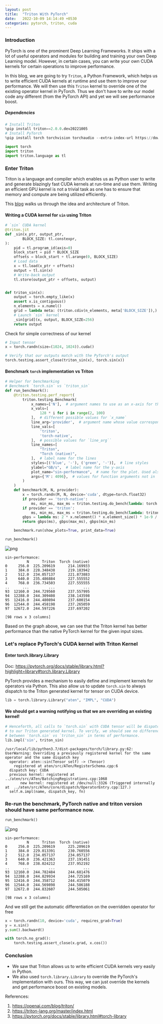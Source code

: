 ```yaml
---
layout: post
title:  "Triton With PyTorch"
date:   2022-10-09 14:14:49 +0530
categories: pytorch, triton, cuda
---
```


### Introduction

PyTorch is one of the prominent Deep Learning Frameworks. It ships with a lot of useful operators and modules for building and training your own Deep Learning model. However, in certain cases, you can write your own CUDA kernels for certain operations to improve performance. 

In this blog, we are going to try `Triton`, a Python Framework, which helps us to write efficient CUDA kernels at runtime and use them to improve our performance. We will then use this `Triton` kernel to override one of the existing operator kernel in PyTorch. Thus we don't have to write our model code any different (from the PyTorch API) and yet we will see performance boost.

##### Dependencies

```python
# Install Triton
%pip install triton==2.0.0.dev20221005
# Install PyTorch
%pip install torch torchvision torchaudio --extra-index-url https://download.pytorch.org/whl/cu116
```

```python
import torch
import triton
import triton.language as tl
```

### Enter Triton

Triton is a language and compiler which enables us as Python user to write and generate blazingly fast CUDA kernels at run-time and use them. Writing an efficient GPU kernel is not a trivial task as one has to ensure that memory and compute are being utilized efficiently.

This [blog](https://openai.com/blog/triton/) walks us through the idea and architecture of Triton.

#### Writing a CUDA kernel for `sin` using Triton


```python
# `sin` CUDA kernel
@triton.jit
def _sin(x_ptr, output_ptr,
        BLOCK_SIZE: tl.constexpr,
):
    pid = tl.program_id(axis=0)
    block_start = pid * BLOCK_SIZE
    offsets = block_start + tl.arange(0, BLOCK_SIZE)
    # Load data
    x = tl.load(x_ptr + offsets)
    output = tl.sin(x)
    # Write-back output
    tl.store(output_ptr + offsets, output)


def triton_sin(x):
    output = torch.empty_like(x)
    assert x.is_contiguous()
    n_elements = x.numel()
    grid = lambda meta: (triton.cdiv(n_elements, meta['BLOCK_SIZE']),)
    # Launch `sin` kernel
    _sin[grid](x, output, BLOCK_SIZE=256)
    return output
```

Check for simple correctness of our kernel


```python
# Input tensor
x = torch.randn(size=(1024, 1024)).cuda()

# Verify that our outputs match with the PyTorch's output
torch.testing.assert_close(triton_sin(x), torch.sin(x))
```

#### Benchmark `torch` implementation vs Triton


```python
# Helper for benchmarking
# Benchmark `torch.sin` vs `triton_sin`
def run_benchmark():
    @triton.testing.perf_report(
        triton.testing.Benchmark(
            x_names=['N'],  # argument names to use as an x-axis for the plot
            x_vals=[
                128 * i for i in range(2, 100)
            ],  # different possible values for `x_name`
            line_arg='provider',  # argument name whose value corresponds to a different line in the plot
            line_vals=[
                'triton',
                'torch-native',
            ],  # possible values for `line_arg``
            line_names=[
                "Triton",
                "Torch (native)",
            ],  # label name for the lines
            styles=[('blue', '-'), ('green', '-')],  # line styles
            ylabel="GB/s",  # label name for the y-axis
            plot_name="sin-performance",  # name for the plot. Used also as a file name for saving the plot.
            args={'M': 4096},  # values for function arguments not in `x_names` and `y_name`
        )
    )
    def benchmark(M, N, provider):
        x = torch.randn(M, N, device='cuda', dtype=torch.float32)
        if provider == 'torch-native':
            ms, min_ms, max_ms = triton.testing.do_bench(lambda: torch.sin(x))
        if provider == 'triton':
            ms, min_ms, max_ms = triton.testing.do_bench(lambda: triton_sin(x))
        gbps = lambda ms: 2 * x.nelement() * x.element_size() * 1e-9 / (ms * 1e-3)
        return gbps(ms), gbps(max_ms), gbps(min_ms)

    benchmark.run(show_plots=True, print_data=True)

```


```python
run_benchmark()
```


    
![png](/images/triton_with_torch_lib_files/triton_with_torch_lib_10_0.png)
    


    sin-performance:
              N      Triton  Torch (native)
    0     256.0  225.209619      214.169933
    1     384.0  228.348438      219.183942
    2     512.0  234.057137      221.873883
    3     640.0  235.486884      227.555552
    4     768.0  236.734503      227.555555
    ..      ...         ...             ...
    93  12160.0  244.729560      237.557995
    94  12288.0  244.309408      238.143598
    95  12416.0  244.480894      237.600154
    96  12544.0  244.458198      237.265059
    97  12672.0  244.597226      237.697202
    
    [98 rows x 3 columns]


Based on the graph above, we can see that the Triton kernel has better performance than the native PyTorch kernel for the given input sizes.

### Let's replace PyTorch's CUDA kernel with Triton Kernel

#### Enter torch.library.Library

Doc: https://pytorch.org/docs/stable/library.html?highlight=library#torch.library.Library

PyTorch provides a mechanism to easily define and implement kernels for operators via Python. This also allow us to update `torch.sin` to always dispatch to the Triton generated kernel for tensor on CUDA device.


```python
lib = torch.library.Library("aten", "IMPL", "CUDA")
```

#### We should get a warning notifying us that we are overriding an existing kernel!


```python
# Henceforth, all calls to `torch.sin` with CUDA tensor will be dispatched
# to our Triton generated kernel. To verify, we should see no difference
# between `torch.sin` vs `triton_sin` in terms of performance.
lib.impl('sin', triton_sin)
```

    /usr/local/lib/python3.7/dist-packages/torch/library.py:62: UserWarning: Overriding a previously registered kernel for the same operator and the same dispatch key
      operator: aten::sin(Tensor self) -> (Tensor)
        registered at aten/src/ATen/RegisterSchema.cpp:6
      dispatch key: CUDA
      previous kernel: registered at ../aten/src/ATen/BatchingRegistrations.cpp:1068
           new kernel: registered at /dev/null:3326 (Triggered internally at  ../aten/src/ATen/core/dispatch/OperatorEntry.cpp:127.)
      self.m.impl(name, dispatch_key, fn)


### Re-run the benchmark, PyTorch native and triton version should have same performance now.


```python
run_benchmark()
```


    
![png](/images/triton_with_torch_lib_files/triton_with_torch_lib_17_0.png)
    


    sin-performance:
              N      Triton  Torch (native)
    0     256.0  225.209619      225.209619
    1     384.0  229.013391      230.760556
    2     512.0  234.057137      234.057137
    3     640.0  236.421363      237.191451
    4     768.0  238.024212      237.952192
    ..      ...         ...             ...
    93  12160.0  244.782484      244.681476
    94  12288.0  244.829934      244.725169
    95  12416.0  244.358712      244.415079
    96  12544.0  244.569898      244.586188
    97  12672.0  244.832607      244.505061
    
    [98 rows x 3 columns]


And we still get the automatic differentiation on the overridden operator for free


```python
x = torch.randn(10, device='cuda', requires_grad=True)
y = x.sin()
y.sum().backward()

with torch.no_grad():
    torch.testing.assert_close(x.grad, x.cos())
```

### Conclusion

* We saw that Triton allows us to write efficient CUDA kernels very easily in Python. 
* We also used `torch.library.Library` to override the PyTorch's implementation with ours. This way, we can just override the kernels and get performance boost on existing models.

References:
1. https://openai.com/blog/triton/
2. https://triton-lang.org/master/index.html
3. https://pytorch.org/docs/stable/library.html#torch-library
